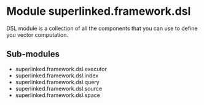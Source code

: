 Module superlinked.framework.dsl
================================
DSL module is a collection of all the components that you can use to define you vector computation.

Sub-modules
-----------
* superlinked.framework.dsl.executor
* superlinked.framework.dsl.index
* superlinked.framework.dsl.query
* superlinked.framework.dsl.source
* superlinked.framework.dsl.space
